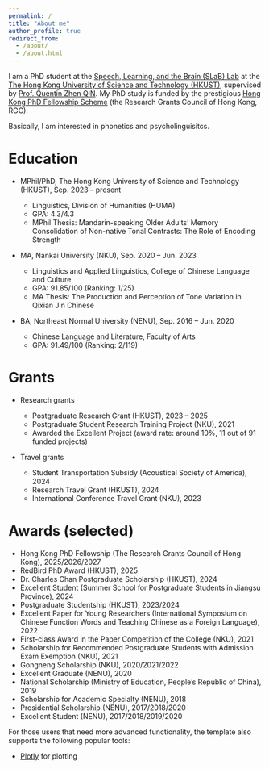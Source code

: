```yaml
---
permalink: /
title: "About me"
author_profile: true
redirect_from: 
  - /about/
  - /about.html
---
```



I am a PhD student at the [Speech, Learning, and the Brain (SLaB) Lab](https://slab-lab.github.io) at the [The Hong Kong University of Science and Technology (HKUST)](https://hkust.edu.hk/), supervised by [Prof. Quentin Zhen QIN](https://huma.hkust.edu.hk/people/quentin-z-qin). My PhD study is funded by the prestigious [Hong Kong PhD Fellowship Scheme](https://cerg1.ugc.edu.hk/hkpfs/index.html) (the Research Grants Council of Hong Kong, RGC).

Basically, I am interested in phonetics and psycholinguisitcs.


Education
======
* MPhil/PhD, The Hong Kong University of Science and Technology (HKUST), Sep. 2023 – present
  * Linguistics, Division of Humanities (HUMA)
  * GPA: 4.3/4.3
  * MPhil Thesis: Mandarin-speaking Older Adults’ Memory Consolidation of Non-native Tonal Contrasts: The Role of Encoding Strength

* MA, Nankai University (NKU), Sep. 2020 – Jun. 2023
  * Linguistics and Applied Linguistics, College of Chinese Language and Culture
  * GPA: 91.85/100 (Ranking: 1/25)
  * MA Thesis: The Production and Perception of Tone Variation in Qixian Jin Chinese

* BA, Northeast Normal University (NENU), Sep. 2016 – Jun. 2020
  * Chinese Language and Literature, Faculty of Arts
  * GPA: 91.49/100 (Ranking: 2/119)
 
Grants
======
* Research grants
  * Postgraduate Research Grant (HKUST), 2023 – 2025
  * Postgraduate Student Research Training Project (NKU), 2021
   * Awarded the Excellent Project (award rate: around 10%, 11 out of 91 funded projects)

* Travel grants
  * Student Transportation Subsidy (Acoustical Society of America), 2024
  * Research Travel Grant (HKUST), 2024
  * International Conference Travel Grant (NKU), 2023

Awards (selected)
======
  * Hong Kong PhD Fellowship (The Research Grants Council of Hong Kong), 2025/2026/2027
  * RedBird PhD Award (HKUST), 2025
  * Dr. Charles Chan Postgraduate Scholarship (HKUST), 2024
  * Excellent Student (Summer School for Postgraduate Students in Jiangsu Province), 2024
  * Postgraduate Studentship (HKUST), 2023/2024
  * Excellent Paper for Young Researchers (International Symposium on Chinese Function Words and Teaching Chinese as a Foreign Language), 2022
  * First-class Award in the Paper Competition of the College (NKU), 2021
  * Scholarship for Recommended Postgraduate Students with Admission Exam Exemption (NKU), 2021
  * Gongneng Scholarship (NKU), 2020/2021/2022
  * Excellent Graduate (NENU), 2020
  * National Scholarship (Ministry of Education, People’s Republic of China), 2019
  * Scholarship for Academic Specialty (NENU), 2018
  * Presidential Scholarship (NENU), 2017/2018/2020
  * Excellent Student (NENU), 2017/2018/2019/2020



For those users that need more advanced functionality, the template also supports the following popular tools:
- [Plotly](https://plotly.com/javascript/) for plotting
